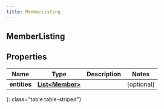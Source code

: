 ```yaml
---
title: MemberListing
---
```


## MemberListing

## Properties

| Name         | Type                                                     | Description | Notes      |
| ------------ | -------------------------------------------------------- | ----------- | ---------- |
| **entities** | <!----><!---->[**List&lt;Member&gt;**](Member.md)<!----> |             | [optional] |

{: class="table table-striped"}
